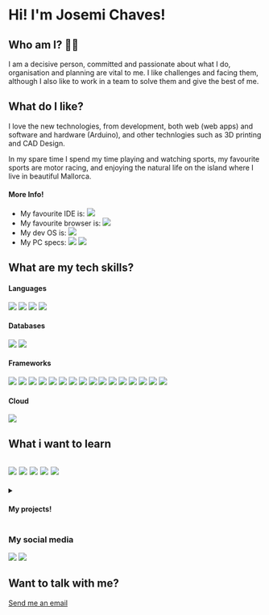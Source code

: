 # Hi! I'm Josemi Chaves!

## Who am I? 🧑‍💻  
I am a decisive person, committed and passionate about what I do, organisation and planning are vital to me. I like challenges and facing them, although I also like to work in a team to solve them and give the best of me.

  
## What do I like?  
I love the new technologies, from development, both web (web apps) and software and hardware (Arduino), and other technlogies such as 3D printing and CAD Design.  
  
In my spare time I spend my time playing and watching sports, my favourite sports are motor racing, and enjoying the natural life on the island where I live in beautiful Mallorca.

#### More Info!

- My favourite IDE is: <img src="https://img.shields.io/badge/Visual_Studio_Code-0078D4?style=for-the-badge&logo=visual%20studio%20code&logoColor=white" />
- My favourite browser is: <img src="https://img.shields.io/badge/Google_chrome-4285F4?style=for-the-badge&logo=Google-chrome&logoColor=white" />
- My dev OS is: <img src="https://img.shields.io/badge/Ubuntu-E95420?style=for-the-badge&logo=ubuntu&logoColor=white" />
- My PC specs: <img src="https://img.shields.io/badge/AMD-Ryzen_5_1600X-ED1C24?style=for-the-badge&logo=amd&logoColor=white" /> <img src="https://img.shields.io/badge/NVIDIA-GTX1060-76B900?style=for-the-badge&logo=nvidia&logoColor=white" />


## What are my tech skills?

#### Languages
<img src="https://img.shields.io/badge/HTML5-E34F26?style=for-the-badge&logo=html5&logoColor=white" /> <img src="https://img.shields.io/badge/CSS3-1572B6?style=for-the-badge&logo=css3&logoColor=white" /> <img src="https://img.shields.io/badge/JavaScript-F7DF1E?style=for-the-badge&logo=javascript&logoColor=black" /> <img src="https://img.shields.io/badge/TypeScript-007ACC?style=for-the-badge&logo=typescript&logoColor=white" />

#### Databases
<img src="https://img.shields.io/badge/PostgreSQL-316192?style=for-the-badge&logo=postgresql&logoColor=white" /> <img src="https://img.shields.io/badge/MongoDB-4EA94B?style=for-the-badge&logo=mongodb&logoColor=white" />

#### Frameworks
<img src="https://img.shields.io/badge/Node.js-339933?style=for-the-badge&logo=nodedotjs&logoColor=white" />  <img src="https://img.shields.io/badge/npm-CB3837?style=for-the-badge&logo=npm&logoColor=white" /> <img src="https://img.shields.io/badge/Yarn-2C8EBB?style=for-the-badge&logo=yarn&logoColor=white" /> <img src="https://img.shields.io/badge/Jest-C21325?style=for-the-badge&logo=jest&logoColor=white" /> <img src="https://img.shields.io/badge/Express.js-000000?style=for-the-badge&logo=express&logoColor=white" /> <img src="https://img.shields.io/badge/Sass-CC6699?style=for-the-badge&logo=sass&logoColor=white" /> <img src="https://img.shields.io/badge/React-20232A?style=for-the-badge&logo=react&logoColor=61DAFB" /> <img src="https://img.shields.io/badge/Bootstrap-563D7C?style=for-the-badge&logo=bootstrap&logoColor=white" /> <img src="https://img.shields.io/badge/React_Router-CA4245?style=for-the-badge&logo=react-router&logoColor=white" /> <img src="https://img.shields.io/badge/GraphQl-E10098?style=for-the-badge&logo=graphql&logoColor=white" /> <img src="https://img.shields.io/badge/Docker-2CA5E0?style=for-the-badge&logo=docker&logoColor=white" /> <img src="https://img.shields.io/badge/next.js-000000?style=for-the-badge&logo=nextdotjs&logoColor=white" /> <img src="https://img.shields.io/badge/Git-F05032?style=for-the-badge&logo=git&logoColor=white" /> <img src="https://img.shields.io/badge/Postman-FF6C37?style=for-the-badge&logo=Postman&logoColor=white" /> <img src="https://img.shields.io/badge/Nginx-009639?style=for-the-badge&logo=nginx&logoColor=white" /> <img src="https://img.shields.io/badge/-materialize--css-ff69b4?style=for-the-badge&logo=materialize--css&logoColor=white" />

#### Cloud
<img src="https://img.shields.io/badge/Heroku-430098?style=for-the-badge&logo=heroku&logoColor=white" />

## What i want to learn
<img src="https://img.shields.io/badge/Python-FFD43B?style=for-the-badge&logo=python&logoColor=darkgreen" /> <img src="https://img.shields.io/badge/Vue.js-35495E?style=for-the-badge&logo=vuedotjs&logoColor=4FC08D" /> <img src="https://img.shields.io/badge/AngularJS-E23237?style=for-the-badge&logo=angularjs&logoColor=white" /> <img src="https://img.shields.io/badge/Electron-2B2E3A?style=for-the-badge&logo=electron&logoColor=9FEAF9" /> <img src="https://img.shields.io/badge/React_Native-20232A?style=for-the-badge&logo=react&logoColor=61DAFB" />
---
<details>
<summary><h4>My projects!</h4></summary>

<details>
<summary> **Feel Menorca** <img src="https://img.shields.io/badge/TypeScript-007ACC?style=for-the-badge&logo=typescript&logoColor=white" /> <img src="https://img.shields.io/badge/MongoDB-4EA94B?style=for-the-badge&logo=mongodb&logoColor=white" /> <img src="https://img.shields.io/badge/Node.js-339933?style=for-the-badge&logo=nodedotjs&logoColor=white" />  <img src="https://img.shields.io/badge/React-20232A?style=for-the-badge&logo=react&logoColor=61DAFB" /> <img src="https://img.shields.io/badge/Bootstrap-563D7C?style=for-the-badge&logo=bootstrap&logoColor=white" /> <img src="https://img.shields.io/badge/GraphQl-E10098?style=for-the-badge&logo=graphql&logoColor=white" /> <img src="https://img.shields.io/badge/Docker-2CA5E0?style=for-the-badge&logo=docker&logoColor=white" /> <img src="https://img.shields.io/badge/next.js-000000?style=for-the-badge&logo=nextdotjs&logoColor=white" /> <img src="https://img.shields.io/badge/Heroku-430098?style=for-the-badge&logo=heroku&logoColor=white" /></summary>
- *What is Feel Menorca?*
	- Feel Menorca is an app where you can rent a kayak in different beaches of Menorca,
this app works with a front-end, back-end and a database, also have integrated an
email micro service and a payment gateway.
- *Links*
  	- [GitHub Repo](https://github.com/JosemiChaves9/Feel-Menorca)
  	- [Online version](https://protected-peak-68735.herokuapp.com/) (still in testing)
    </details>

<details>
<summary> **Drone Tracker** <img src="https://img.shields.io/badge/TypeScript-007ACC?style=for-the-badge&logo=typescript&logoColor=white" /> <img src="https://img.shields.io/badge/PostgreSQL-316192?style=for-the-badge&logo=postgresql&logoColor=white" /> <img src="https://img.shields.io/badge/Node.js-339933?style=for-the-badge&logo=nodedotjs&logoColor=white" /> <img src="https://img.shields.io/badge/Express.js-000000?style=for-the-badge&logo=express&logoColor=white" /> <img src="https://img.shields.io/badge/Sass-CC6699?style=for-the-badge&logo=sass&logoColor=white" /> <img src="https://img.shields.io/badge/React-20232A?style=for-the-badge&logo=react&logoColor=61DAFB" /> <img src="https://img.shields.io/badge/Bootstrap-563D7C?style=for-the-badge&logo=bootstrap&logoColor=white" /> <img src="https://img.shields.io/badge/React_Router-CA4245?style=for-the-badge&logo=react-router&logoColor=white" /> <img src="https://img.shields.io/badge/Docker-2CA5E0?style=for-the-badge&logo=docker&logoColor=white" /> <img src="https://img.shields.io/badge/Nginx-009639?style=for-the-badge&logo=nginx&logoColor=white" /> </summary>
- *What is Drone Tracker?*
	- Drone tracker is an app to a business of delivery be able to control his drones, sen-
	ding them to a new delivery, and watch his data in real time.
- *Links*
	- [Github Repo](https://github.com/JosemiChaves9/drone-tracker)
	- [Online Version](#)
</details>

<details> 
<summary>**Taskia** <img src="https://img.shields.io/badge/TypeScript-007ACC?style=for-the-badge&logo=typescript&logoColor=white" /> <img src="https://img.shields.io/badge/MongoDB-4EA94B?style=for-the-badge&logo=mongodb&logoColor=white" /> <img src="https://img.shields.io/badge/Node.js-339933?style=for-the-badge&logo=nodedotjs&logoColor=white" /> <img src="https://img.shields.io/badge/Sass-CC6699?style=for-the-badge&logo=sass&logoColor=white" /> <img src="https://img.shields.io/badge/React-20232A?style=for-the-badge&logo=react&logoColor=61DAFB" /> <img src="https://img.shields.io/badge/Bootstrap-563D7C?style=for-the-badge&logo=bootstrap&logoColor=white" /> <img src="https://img.shields.io/badge/React_Router-CA4245?style=for-the-badge&logo=react-router&logoColor=white" /> <img src="https://img.shields.io/badge/GraphQl-E10098?style=for-the-badge&logo=graphql&logoColor=white" /> <img src="https://img.shields.io/badge/-materialize--css-ff69b4?style=for-the-badge&logo=materialize--css&logoColor=white" /></summary>
- *What is Taskia?*
	- A simple to-do progressive web app, that allow us to register with it, and be able to share our
	projects with others, and view the changes in this shared project in real time.
- *Links*
	- [Github Repo](https://github.com/JosemiChaves9/taskia)
    - [Online Version](#)

</details>

<details>
<summary> **React Tree Component** <img src="https://img.shields.io/badge/TypeScript-007ACC?style=for-the-badge&logo=typescript&logoColor=white" /> <img src="https://img.shields.io/badge/npm-CB3837?style=for-the-badge&logo=npm&logoColor=white" /> <img src="https://img.shields.io/badge/Jest-C21325?style=for-the-badge&logo=jest&logoColor=white" /> <img src="https://img.shields.io/badge/Sass-CC6699?style=for-the-badge&logo=sass&logoColor=white" /> <img src="https://img.shields.io/badge/React-20232A?style=for-the-badge&logo=react&logoColor=61DAFB" /> </summary>
- *What is the React Tree Component?*
	- This Mallorca Bootcamp challenge consists in creating a component that will render
a tree, this tree should be infinite, and will accept data from the user, so it’s reusable.
In this challenge I’ve used a Recursivity pattern to be able to call the main component
the necessary times. This component was developed in StoryBook that allows to
develop a single component in time. This component also has a unit testing implemented and it’s uploaded to NPM so everyone can use it. 
- *Links*
	- [GitHub Repo](https://github.com/JosemiChaves9/react-tree-component)
	- [online Version](https://josemichaves9.github.io/react-tree-component/)
    </details>

<details>
<summary> **Smoothie Recomendation** <img src="https://img.shields.io/badge/HTML5-E34F26?style=for-the-badge&logo=html5&logoColor=white" /> <img src="https://img.shields.io/badge/CSS3-1572B6?style=for-the-badge&logo=css3&logoColor=white" /> <img src="https://img.shields.io/badge/JavaScript-F7DF1E?style=for-the-badge&logo=javascript&logoColor=black"></summary>
-- *What is Smoothie Recommendation?*
The first challenge, consists of a page that will recommend your perfect smoothie based on a
neural network, This challenge will only use JavaScript to interact with the DOM.
-- *Technologies used in Smoothie Recommendation*
</details>
</details>

### My social media
<a href="https://twitter.com/Dev_Josemi"> <img src="https://img.shields.io/badge/Twitter-1DA1F2?style=for-the-badge&logo=twitter&logoColor=white" /></a> <a href="https://www.linkedin.com/in/josemichaves/" > <img src="	https://img.shields.io/badge/LinkedIn-0077B5?style=for-the-badge&logo=linkedin&logoColor=white" /></a>

## Want to talk with me?
<a href="mailto:josemichaves@protonmail.com">Send me an email</a>
